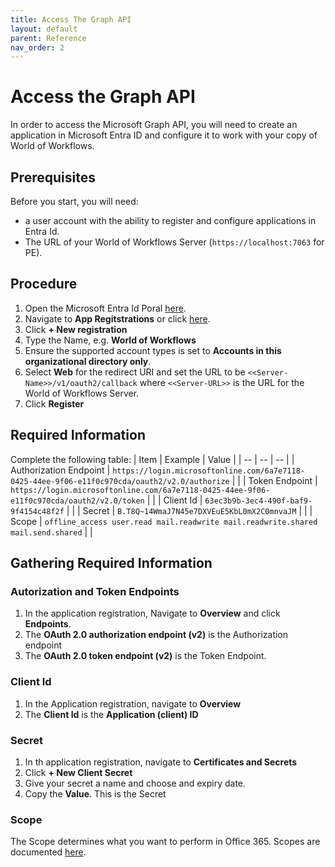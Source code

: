 ```yaml
---
title: Access The Graph API
layout: default
parent: Reference
nav_order: 2
---
```


# Access the Graph API

In order to access the Microsoft Graph API, you will need to create an application in Microsoft Entra ID and configure it to work with your copy of World of Workflows.

## Prerequisites

Before you start, you will need:
-  a user account with the ability to register and configure applications in Entra Id.
- The URL of your World of Workflows Server (```https://localhost:7063``` for PE).

## Procedure

1. Open the Microsoft Entra Id Poral [here](https://portal.azure.com/#view/Microsoft_AAD_IAM/ActiveDirectoryMenuBlade/~/Overview).
2. Navigate to **App Regitstrations** or click [here](https://portal.azure.com/#view/Microsoft_AAD_IAM/ActiveDirectoryMenuBlade/~/RegisteredApps).
3. Click **+ New registration**
4. Type the Name, e.g. **World of Workflows**
5. Ensure the supported account types is set to **Accounts in this organizational directory only**.
6. Select **Web** for the redirect URI and set the URL to be ```<<Server-Name>>/v1/oauth2/callback``` where ```<<Server-URL>>``` is the URL for the World of Workflows Server.
7. Click **Register**

## Required Information

Complete the following table:
| Item | Example | Value |
| -- | -- | -- |
| Authorization Endpoint | ```https://login.microsoftonline.com/6a7e7118-0425-44ee-9f06-e11f0c970cda/oauth2/v2.0/authorize``` | |
| Token Endpoint | ```https://login.microsoftonline.com/6a7e7118-0425-44ee-9f06-e11f0c970cda/oauth2/v2.0/token``` | |
|  Client Id | ```63ec3b9b-3ec4-490f-baf9-9f4154c48f2f``` | |
| Secret | ```B.T8Q~14WmaJ7N45e7DXVEuE5KbL0mX2C0mnvaJM``` | |
| Scope | ```offline_access user.read mail.readwrite mail.readwrite.shared mail.send.shared``` | |

## Gathering Required Information

### Autorization and Token Endpoints

1. In the application registration, Navigate to **Overview** and click **Endpoints**.
2. The **OAuth 2.0 authorization endpoint (v2)** is the Authorization endpoint
3. The **OAuth 2.0 token endpoint (v2)** is the Token Endpoint.

### Client Id

1. In the Application registration, navigate to **Overview**
2. The **Client Id** is the **Application (client) ID**

### Secret

1. In th application registration, navigate to **Certificates and Secrets**
2. Click **+ New Client Secret**
3. Give your secret a name and choose and expiry date.
4. Copy the **Value**. This is the Secret

### Scope
The Scope determines what you want to perform in Office 365. Scopes are documented [here](https://learn.microsoft.com/en-us/graph/permissions-reference).